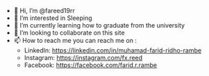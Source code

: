 * 👋 Hi, I’m @fareed19rr
* 👀 I’m interested in Sleeping
* 🌱 I’m currently learning how to graduate from the university
* 💞️ I’m looking to collaborate on this site
* 📫 How to reach me you can reach me on :
  * LinkedIn: https://linkedin.com/in/muhamad-farid-ridho-rambe
  * Instagram: https://instagram.com/fx.reed
  * Facebook: https://facebook.com/farid.r.rambe

<!---
fareed19rr/fareed19rr is a ✨ special ✨ repository because its `README.md` (this file) appears on your GitHub profile.
You can click the Preview link to take a look at your changes.
--->

